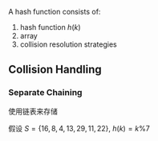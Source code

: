 A hash function consists of:

1. hash function $h(k)$
2. array
3. collision resolution strategies

## Collision Handling

### Separate Chaining

使用链表来存储

假设 $S = \{ 16, 8, 4, 13, 29, 11, 22 \}$, $h(k) = k \% 7$

